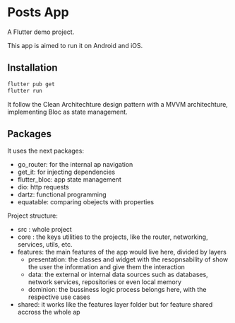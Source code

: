 # Posts App

A Flutter demo project.

This app is aimed to run it on Android and iOS.
## Installation

```bash
flutter pub get
flutter run
```

It follow the Clean Architechture design pattern with a MVVM architechture, implementing Bloc as state management.


## Packages ##

It uses the next packages:
- go_router: for the internal ap navigation
- get_it: for injecting dependencies
- flutter_bloc: app state management
- dio: http requests
- dartz: functional programming
- equatable: comparing obejects with properties

Project structure:
- src : whole project
 - core : the keys utilities to the projects, like the router, networking, services, utils, etc.
 - features: the main features of the app would live here, divided by layers
    - presentation: the classes and widget with the resopnsability of show the user the information and give them the interaction
    - data: the external or internal data sources such as databases, network services, repositories or even local memory
    - dominion: the bussiness logic process belongs here, with the respective use cases
 - shared: it works like the features layer folder but for feature shared accross the whole ap
